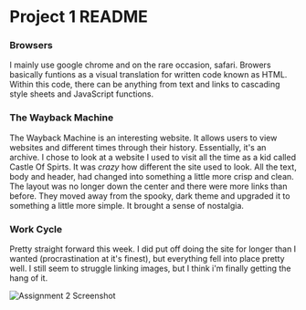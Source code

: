 # Project 1 README

### Browsers
I mainly use google chrome and on the rare occasion, safari. Browers basically funtions as a visual translation for written code known as HTML. Within this code, there can be anything from text and links to cascading style sheets and JavaScript functions.

### The Wayback Machine
The Wayback Machine is an interesting website. It allows users to view websites and different times through their history. Essentially, it's an archive. I chose to look at a website I used to visit all the time as a kid called Castle Of Spirts. It was *crazy* how different the site used to look. All the text, body and header, had changed into something a little more crisp and clean. The layout was no longer down the center and there were more links than before. They moved away from the spooky, dark theme and upgraded it to something a little more simple. It brought a sense of nostalgia.

 ### Work Cycle
 Pretty straight forward this week. I did put off doing the site for longer than I wanted (procrastination at it's finest), but everything fell into place pretty well. I still seem to struggle linking images, but I think i'm finally getting the hang of it.

 ![Assignment 2 Screenshot](images/project1workspace.png)
